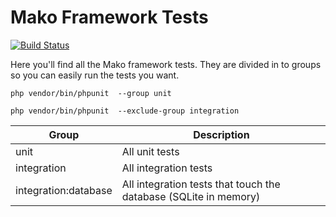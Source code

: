 # Mako Framework Tests

[![Build Status](https://travis-ci.org/mako-framework/framework.png)](https://travis-ci.org/mako-framework/framework)

Here you'll find all the Mako framework tests. They are divided in to groups so you can easily run the tests you want.

	php vendor/bin/phpunit  --group unit

	php vendor/bin/phpunit  --exclude-group integration

| Group                | Description                                                           |
|----------------------|-----------------------------------------------------------------------|
| unit                 | All unit tests                                                        |
| integration          | All integration tests                                                 |
| integration:database | All integration tests that touch the database (SQLite in memory)      |